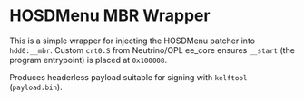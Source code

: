 # HOSDMenu MBR Wrapper

This is a simple wrapper for injecting the HOSDMenu patcher into `hdd0:__mbr`.
Custom `crt0.S` from Neutrino/OPL ee_core ensures `__start` (the program entrypoint) is placed at `0x100008`.

Produces headerless payload suitable for signing with `kelftool` (`payload.bin`).